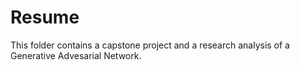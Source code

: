 # Resume

This folder contains a capstone project and a research analysis of a Generative Advesarial Network.
